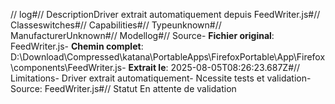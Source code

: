 // log#// DescriptionDriver extrait automatiquement depuis FeedWriter.js#// Classeswitches#// Capabilities#// Typeunknown#// ManufacturerUnknown#// Modellog#// Source- **Fichier original**: FeedWriter.js- **Chemin complet**: D:\Download\Compressed\katana\PortableApps\FirefoxPortable\App\Firefox\components\FeedWriter.js- **Extrait le**: 2025-08-05T08:26:23.687Z#// Limitations- Driver extrait automatiquement- Ncessite tests et validation- Source: FeedWriter.js#// Statut En attente de validation
